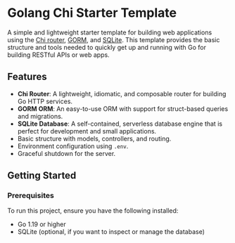 # Golang Chi Starter Template

A simple and lightweight starter template for building web applications using the [Chi router](https://github.com/go-chi/chi), [GORM](https://gorm.io/), and [SQLite](https://www.sqlite.org/). This template provides the basic structure and tools needed to quickly get up and running with Go for building RESTful APIs or web apps.

## Features

- **Chi Router**: A lightweight, idiomatic, and composable router for building Go HTTP services.
- **GORM ORM**: An easy-to-use ORM with support for struct-based queries and migrations.
- **SQLite Database**: A self-contained, serverless database engine that is perfect for development and small applications.
- Basic structure with models, controllers, and routing.
- Environment configuration using `.env`.
- Graceful shutdown for the server.

## Getting Started

### Prerequisites

To run this project, ensure you have the following installed:

- Go 1.19 or higher
- SQLite (optional, if you want to inspect or manage the database)
